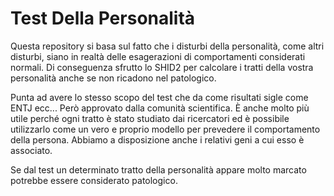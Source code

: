 # Test Della Personalità
Questa repository si basa sul fatto che i disturbi della personalità, come altri disturbi, siano in realtà delle esagerazioni di comportamenti considerati normali. Di conseguenza sfrutto lo SHID2 per calcolare i tratti della vostra personalità anche se non ricadono nel patologico.

Punta ad avere lo stesso scopo del test che da come risultati sigle come ENTJ ecc... Però approvato dalla comunità scientifica. È anche molto più utile perché ogni tratto è stato studiato dai ricercatori ed è possibile utilizzarlo come un vero e proprio modello per prevedere il comportamento della persona. Abbiamo a disposizione anche i relativi geni a cui esso è associato.

Se dal test un determinato tratto della personalità appare molto marcato potrebbe essere considerato patologico.
